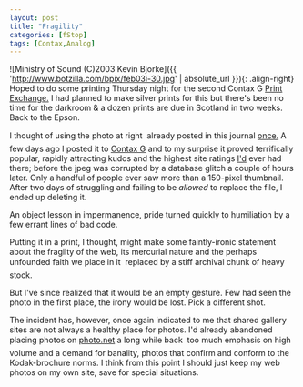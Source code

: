 ```yaml
---
layout: post
title: "Fragility"
categories: [fStop]
tags: [Contax,Analog]
---
```



![Ministry of Sound (C)2003 Kevin Bjorke]({{ 'http://www.botzilla.com/bpix/feb03i-30.jpg' | absolute_url }}){: .align-right}
Hoped to do some printing Thursday night for the second Contax G <a title="Print Exchange #2 - May 2003" href="http://contaxg.com/folder.php?id=1351">Print Exchange.</a> I had planned to make silver prints for this but there's been no time for the darkroom &amp; a dozen prints are due in Scotland in two weeks. Back to the Epson.

I thought of using the photo at right &#151; already posted in this journal <a href="http://www.botzilla.com/blog/archives/cat_fstop.html#000003">once.</a> A few days ago I posted it to <a href="http://contaxg.com/">Contax G</a> and to my surprise it proved terrifically popular, rapidly attracting kudos and the highest site ratings <a href="http://www.contaxg.com/user.php?id=1678">I'd</a> ever had there; before the jpeg was corrupted by a database glitch a couple of hours later. Only a handful of people ever saw more than a 150-pixel thumbnail. After two days of struggling and failing to be <i>allowed</i> to replace the file, I ended up deleting it.

An object lesson in impermanence, pride turned quickly to humiliation by a few errant lines of bad code.

Putting it in a print, I thought, might make some faintly-ironic statement about the fragilty of the web, its mercurial nature and the perhaps unfounded faith we place in it &#151; replaced by a stiff archival chunk of heavy stock.

But I've since realized that it would be an empty gesture. Few had seen the photo in the first place, the irony would be lost. Pick a different shot.

The incident has, however, once again indicated to me that shared gallery sites are not always a healthy place for photos. I'd already abandoned placing photos on <a href="http://www.photo.net">photo.net</a> a long while back &#151; too much emphasis on high volume and a demand for banality, photos that confirm and conform to the Kodak-brochure norms. I think from this point I should just keep my web photos on my own site, save for special situations.
